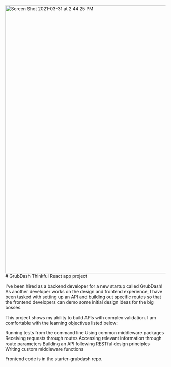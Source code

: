 <img width="843" alt="Screen Shot 2021-03-31 at 2 44 25 PM" src="https://user-images.githubusercontent.com/74835275/113215369-9a9c8800-922f-11eb-8010-af9ecd023e4b.png">
# GrubDash
Thinkful React app project

I've been hired as a backend developer for a new startup called GrubDash! As another developer works on the design and frontend experience, I have been tasked with setting up an API and building out specific routes so that the frontend developers can demo some initial design ideas for the big bosses.

This project shows my ability to build APIs with complex validation. I am comfortable with the learning objectives listed below:

Running tests from the command line
Using common middleware packages
Receiving requests through routes
Accessing relevant information through route parameters
Building an API following RESTful design principles
Writing custom middleware functions

Frontend code is in the starter-grubdash repo.
